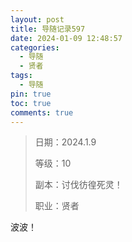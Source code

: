 ```yaml
---
layout: post
title: 导随记录597
date: 2024-01-09 12:48:57
categories:
  - 导随
  - 贤者
tags:
  - 导随
pin: true
toc: true
comments: true
---
```

> 日期：2024.1.9
>
> 等级：10
>
> 副本：讨伐彷徨死灵！
>
> 职业：贤者

波波！
